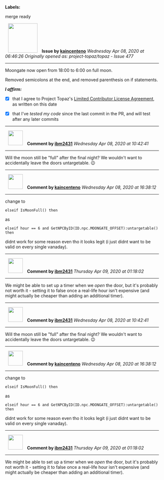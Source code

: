 **Labels:**

merge ready



<a href="https://github.com/kaincenteno"><img src="https://avatars3.githubusercontent.com/u/26943220?v=4" width="96" height="96" hspace="10"></img></a> **Issue by [kaincenteno](https://github.com/kaincenteno)**
_Wednesday Apr 08, 2020 at 06:46:26_
_Originally opened as: project-topaz/topaz - Issue 477_

----

Moongate now open from 18:00 to 6:00 on full moon.
Removed semicolons at the end, and removed parenthesis on if statements.

<!-- place 'x' mark between square [] brackets to affirm: -->
**_I affirm:_**
- [x] that I agree to Project Topaz's [Limited Contributor License Agreement](http://project-topaz.com/blob/release/CONTRIBUTOR_AGREEMENT.md), as written on this date
- [x] that I've _tested my code_ since the last commit in the PR, and will test after any later commits




----
<a href="https://github.com/ibm2431"><img src="https://avatars3.githubusercontent.com/u/13112942?v=4" width="48" height="48" hspace="10"></img></a> **Comment by [ibm2431](https://github.com/ibm2431)**
_Wednesday Apr 08, 2020 at 10:42:41_

----

Will the moon still be "full" after the final night? We wouldn't want to accidentally leave the doors untargetable. 😉


----
<a href="https://github.com/kaincenteno"><img src="https://avatars3.githubusercontent.com/u/26943220?v=4" width="48" height="48" hspace="10"></img></a> **Comment by [kaincenteno](https://github.com/kaincenteno)**
_Wednesday Apr 08, 2020 at 16:38:12_

----

change to
    elseif IsMoonFull() then
as
    elseif hour == 6 and GetNPCByID(ID.npc.MOONGATE_OFFSET):untargetable() then
didnt work for some reason even tho it looks legit (i just didnt want to be valid on every single vanaday).


----
<a href="https://github.com/ibm2431"><img src="https://avatars3.githubusercontent.com/u/13112942?v=4" width="48" height="48" hspace="10"></img></a> **Comment by [ibm2431](https://github.com/ibm2431)**
_Thursday Apr 09, 2020 at 01:18:02_

----

We might be able to set up a timer when we _open_ the door, but it's probably not worth it - setting it to false once a real-life hour isn't expensive (and might actually be cheaper than adding an additional timer).


----
<a href="https://github.com/ibm2431"><img src="https://avatars3.githubusercontent.com/u/13112942?v=4" width="48" height="48" hspace="10"></img></a> **Comment by [ibm2431](https://github.com/ibm2431)**
_Wednesday Apr 08, 2020 at 10:42:41_

----

Will the moon still be "full" after the final night? We wouldn't want to accidentally leave the doors untargetable. 😉


----
<a href="https://github.com/kaincenteno"><img src="https://avatars3.githubusercontent.com/u/26943220?v=4" width="48" height="48" hspace="10"></img></a> **Comment by [kaincenteno](https://github.com/kaincenteno)**
_Wednesday Apr 08, 2020 at 16:38:12_

----

change to
    elseif IsMoonFull() then
as
    elseif hour == 6 and GetNPCByID(ID.npc.MOONGATE_OFFSET):untargetable() then
didnt work for some reason even tho it looks legit (i just didnt want to be valid on every single vanaday).


----
<a href="https://github.com/ibm2431"><img src="https://avatars3.githubusercontent.com/u/13112942?v=4" width="48" height="48" hspace="10"></img></a> **Comment by [ibm2431](https://github.com/ibm2431)**
_Thursday Apr 09, 2020 at 01:18:02_

----

We might be able to set up a timer when we _open_ the door, but it's probably not worth it - setting it to false once a real-life hour isn't expensive (and might actually be cheaper than adding an additional timer).
